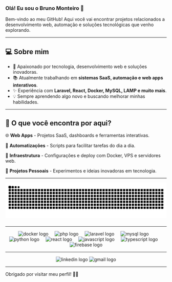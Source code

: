 ### Olá! Eu sou o Bruno Monteiro 👋

Bem-vindo ao meu GitHub! Aqui você vai encontrar projetos relacionados a desenvolvimento web, automação e soluções tecnológicas que venho explorando.

---

## 💻 Sobre mim

- 🌟 Apaixonado por tecnologia, desenvolvimento web e soluções inovadoras.
- 📚 Atualmente trabalhando em **sistemas SaaS, automação e web apps interativos**.
- ✨ Experiência com **Laravel, React, Docker, MySQL, LAMP e muito mais**.
- 💡 Sempre aprendendo algo novo e buscando melhorar minhas habilidades.

---

## 🔄 O que você encontra por aqui?

🌐 **Web Apps** - Projetos SaaS, dashboards e ferramentas interativas.

🔄 **Automatizações** - Scripts para facilitar tarefas do dia a dia.

🏢 **Infraestrutura** - Configurações e deploy com Docker, VPS e servidores web.

🌟 **Projetos Pessoais** - Experimentos e ideias inovadoras em tecnologia.

---

<img src="https://raw.githubusercontent.com/Brunomas1/Brunomas1/output/snake.svg" alt="Snake animation" />

###

---
<div align="center">
  <img src="https://cdn.jsdelivr.net/gh/devicons/devicon/icons/docker/docker-original.svg" height="40" alt="docker logo"  />
  <img width="12" />
  <img src="https://cdn.jsdelivr.net/gh/devicons/devicon/icons/php/php-original.svg" height="40" alt="php logo"  />
  <img width="12" />
  <img src="https://cdn.jsdelivr.net/gh/devicons/devicon/icons/laravel/laravel-original.svg" height="40" alt="laravel logo"  />
  <img width="12" />
  <img src="https://cdn.jsdelivr.net/gh/devicons/devicon/icons/mysql/mysql-original.svg" height="40" alt="mysql logo"  />
  <img width="12" />
  <img src="https://cdn.jsdelivr.net/gh/devicons/devicon/icons/python/python-original.svg" height="40" alt="python logo"  />
  <img width="12" />
  <img src="https://cdn.jsdelivr.net/gh/devicons/devicon/icons/react/react-original.svg" height="40" alt="react logo"  />
  <img width="12" />
  <img src="https://cdn.jsdelivr.net/gh/devicons/devicon/icons/javascript/javascript-original.svg" height="40" alt="javascript logo"  />
  <img width="12" />
  <img src="https://cdn.jsdelivr.net/gh/devicons/devicon/icons/typescript/typescript-original.svg" height="40" alt="typescript logo"  />
  <img width="12" />
  <img src="https://cdn.jsdelivr.net/gh/devicons/devicon/icons/firebase/firebase-plain.svg" height="40" alt="firebase logo"  />
</div>

---

<div align="center">
  <img src="https://raw.githubusercontent.com/maurodesouza/profile-readme-generator/master/src/assets/icons/social/linkedin/default.svg" width="52" height="40" alt="linkedin logo"  />
  <img src="https://raw.githubusercontent.com/maurodesouza/profile-readme-generator/master/src/assets/icons/social/gmail/default.svg" width="52" height="40" alt="gmail logo"  />
</div>

---

Obrigado por visitar meu perfil! 💚🚀


